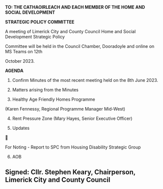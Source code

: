 **TO: THE CATHAOIRLEACH AND EACH MEMBER OF THE HOME AND SOCIAL DEVELOPMENT**

**STRATEGIC POLICY COMMITTEE**

A meeting of Limerick City and County Council Home and Social Development Strategic Policy

Committee will be held in the Council Chamber, Dooradoyle and online on MS Teams on 12th

October 2023.

**AGENDA**

1. Confirm Minutes of the most recent meeting held on the 8th June 2023.

2. Matters arising from the Minutes

3. Healthy Age Friendly Homes Programme

(Karen Fennessy, Regional Programme Manager Mid-West)

4. Rent Pressure Zone (Mary Hayes, Senior Executive Officer)

5. Updates



For Noting - Report to SPC from Housing Disability Strategic Group

6. AOB

Signed: Cllr. Stephen Keary, Chairperson, Limerick City and County Council
---
